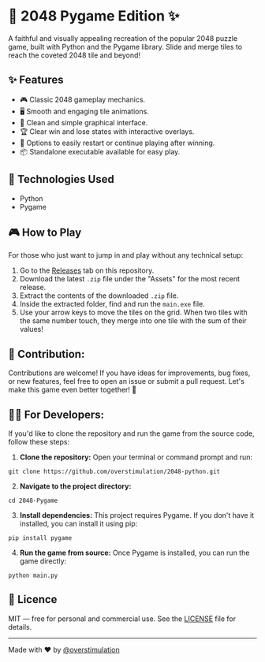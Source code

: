 # 🔢 2048 Pygame Edition ✨
A faithful and visually appealing recreation of the popular 2048 puzzle game, built with Python and the Pygame library. Slide and merge tiles to reach the coveted 2048 tile and beyond!

## ✨ Features
- 🎮 Classic 2048 gameplay mechanics.
- 🖥️ Smooth and engaging tile animations.
- 🎨 Clean and simple graphical interface.
- 🏆 Clear win and lose states with interactive overlays.
- 🔄 Options to easily restart or continue playing after winning.
- 📦 Standalone executable available for easy play.

## 🔧 Technologies Used
- Python
- Pygame

## 🎮 How to Play
For those who just want to jump in and play without any technical setup:
1. Go to the [Releases](https://github.com/overstimulation/2048-python/releases) tab on this repository.
2. Download the latest `.zip` file under the "Assets" for the most recent release.
3. Extract the contents of the downloaded `.zip` file.
4. Inside the extracted folder, find and run the `main.exe` file.
5. Use your arrow keys to move the tiles on the grid. When two tiles with the same number touch, they merge into one tile with the sum of their values!

## 💖 Contribution:
Contributions are welcome! If you have ideas for improvements, bug fixes, or new features, feel free to open an issue or submit a pull request. Let's make this game even better together! 🤗

## 🧑‍💻 For Developers:
If you'd like to clone the repository and run the game from the source code, follow these steps:
1. **Clone the repository:** Open your terminal or command prompt and run:
```
git clone https://github.com/overstimulation/2048-python.git
```
2. **Navigate to the project directory:**
```
cd 2048-Pygame
```
3. **Install dependencies:** This project requires Pygame. If you don't have it installed, you can install it using pip:
```
pip install pygame
```
4. **Run the game from source:** Once Pygame is installed, you can run the game directly:
```
python main.py
```

## 📝 Licence
MIT — free for personal and commercial use. See the [LICENSE](https://github.com/overstimulation/2048-python/blob/main/LICENSE) file for details.

---
Made with ❤️ by [@overstimulation](https://github.com/overstimulation)
